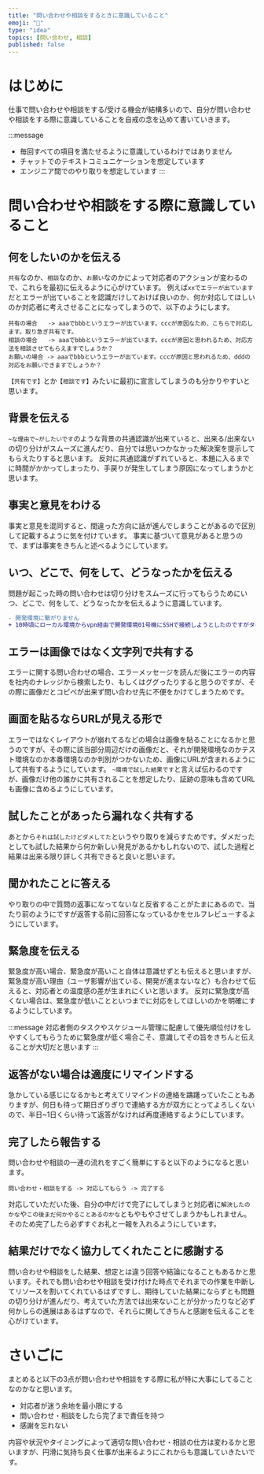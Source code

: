 ```yaml
---
title: "問い合わせや相談をするときに意識していること"
emoji: "🦉"
type: "idea"
topics: [問い合わせ, 相談]
published: false
---
```


# はじめに
仕事で問い合わせや相談をする/受ける機会が結構多いので、自分が問い合わせや相談をする際に意識していることを自戒の念を込めて書いていきます。

:::message
- 毎回すべての項目を満たせるように意識しているわけではありません
- チャットでのテキストコミュニケーションを想定しています
- エンジニア間でのやり取りを想定しています
:::

# 問い合わせや相談をする際に意識していること

## 何をしたいのかを伝える
`共有`なのか、`相談`なのか、`お願い`なのかによって対応者のアクションが変わるので、これらを最初に伝えるように心がけています。
例えば`xxでエラーが出ています`だとエラーが出ていることを認識だけしておけば良いのか、何か対応してほしいのか対応者に考えさせることになってしまうので、以下のようにします。
```
共有の場合   -> aaaでbbbというエラーが出ています。cccが原因なため、こちらで対応します。取り急ぎ共有です。
相談の場合   -> aaaでbbbというエラーが出ています。cccが原因と思われるため、対応方法を相談させてもらえますでしょうか？
お願いの場合 -> aaaでbbbというエラーが出ています。cccが原因と思われるため、dddの対応をお願いできますでしょうか？
```
`【共有です】`とか`【相談です】`みたいに最初に宣言してしまうのも分かりやすいと思います。

## 背景を伝える
`~な理由で~がしたいです`のような背景の共通認識が出来ていると、出来る/出来ないの切り分けがスムーズに進んだり、自分では思いつかなかった解決案を提示してもらえたりすると思います。
反対に共通認識がずれていると、本題に入るまでに時間がかかってしまったり、手戻りが発生してしまう原因になってしまうかと思います。

## 事実と意見をわける
事実と意見を混同すると、間違った方向に話が進んでしまうことがあるので区別して記載するように気を付けています。
事実に基づいて意見があると思うので、まずは事実をきちんと述べるようにしています。

## いつ、どこで、何をして、どうなったかを伝える
問題が起こった時の問い合わせは切り分けをスムーズに行ってもらうためにいつ、どこで、何をして、どうなったかを伝えるように意識しています。
```diff
- 開発環境に繋がりません
+ 10時頃にローカル環境からvpn経由で開発環境01号機にSSHで接続しようとしたのですがタイムアウトします。エラーメッセージを以下に記載します
```

## エラーは画像ではなく文字列で共有する
エラーに関する問い合わせの場合、エラーメッセージを読んだ後にエラーの内容を社内のナレッジから検索したり、もしくはググったりすると思うのですが、その際に画像だとコピペが出来ず問い合わせ先に不便をかけてしまうためです。

## 画面を貼るならURLが見える形で
エラーではなくレイアウトが崩れてるなどの場合は画像を貼ることになるかと思うのですが、その際に該当部分周辺だけの画像だと、それが開発環境なのかテスト環境なのか本番環境なのか判別がつかないため、画像にURLが含まれるようにして共有するようにしています。
`~環境で試した結果です`と言えば伝わるのですが、画像だけ他の誰かに共有されることを想定したり、証跡の意味も含めてURLも画像に含めるようにしています。

## 試したことがあったら漏れなく共有する
あとから`それは試したけどダメしてた`というやり取りを減らすためです。ダメだったとしても試した結果から何か新しい発見があるかもしれないので、試した過程と結果は出来る限り詳しく共有できると良いと思います。

## 聞かれたことに答える
やり取りの中で質問の返事になってないなと反省することがたまにあるので、当たり前のようにですが返答する前に回答になっているかをセルフレビューするようにしています。

## 緊急度を伝える
緊急度が高い場合、緊急度が高いこと自体は意識せずとも伝えると思いますが、緊急度が高い理由（ユーザ影響が出ている、開発が進まないなど）も合わせて伝えると、対応者との温度感の差が生まれにくいと思います。
反対に緊急度が高くない場合は、緊急度が低いことといつまでに対応をしてほしいのかを明確にするようにしています。

:::message
対応者側のタスクやスケジュール管理に配慮して優先順位付けをしやすくしてもらうために緊急度が低く場合こそ、意識してその旨をきちんと伝えることが大切だと思います
:::

## 返答がない場合は適度にリマインドする
急かしている感じになるかもと考えてリマインドの連絡を躊躇っていたこともありますが、何日も待って期日ぎりぎりで連絡する方が双方にとってよろしくないので、半日~1日くらい待って返答がなければ再度連絡するようにしています。

## 完了したら報告する
問い合わせや相談の一連の流れをすごく簡単にすると以下のようになると思います。
```
問い合わせ・相談をする -> 対応してもらう -> 完了する
```
対応していただいた後、自分の中だけで完了にしてしまうと対応者に`解決したのかな`や`この後まだ何かやることあるのかな`ともやもやさせてしまうかもしれません。
そのため完了したら必ずすぐお礼と一報を入れるようにしています。

## 結果だけでなく協力してくれたことに感謝する
問い合わせや相談をした結果、想定とは違う回答や結論になることもあるかと思います。それでも問い合わせや相談を受け付けた時点でそれまでの作業を中断してリソースを割いてくれているはずですし、期待していた結果にならずとも問題の切り分けが進んだり、考えていた方法では出来ないことが分かったりなど必ず何かしらの進展はあるはずなので、それらに関してきちんと感謝を伝えることを心がけています。

# さいごに
まとめると以下の3点が問い合わせや相談をする際に私が特に大事にしてることなのかなと思います。
- 対応者が迷う余地を最小限にする
- 問い合わせ・相談をしたら完了まで責任を持つ
- 感謝を忘れない

内容や状況やタイミングによって適切な問い合わせ・相談の仕方は変わるかと思いますが、円滑に気持ち良く仕事が出来るようにこれからも意識していきたいです。